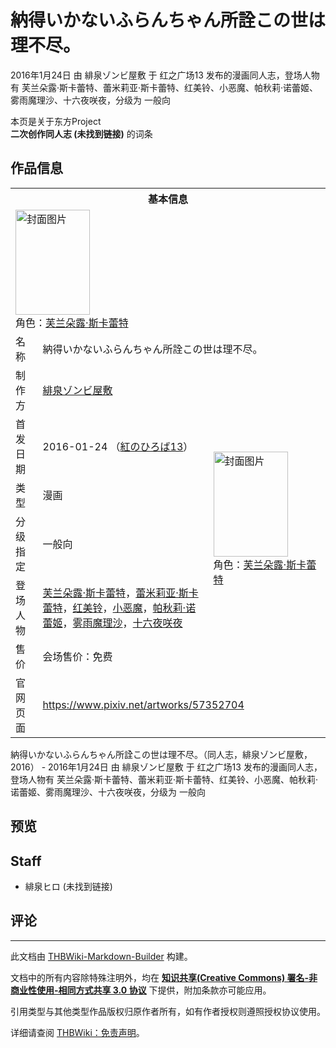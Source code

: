 # 納得いかないふらんちゃん所詮この世は理不尽。

<!-- source html: G:\repos\THBWiki-Markdown-Builder\THBWikiMarkdown\Temp\main\9\99\ns0%3A%E7%B4%8D%E5%BE%97%E3%81%84%E3%81%8B%E3%81%AA%E3%81%84%E3%81%B5%E3%82%89%E3%82%93%E3%81%A1%E3%82%83%E3%82%93%E6%89%80%E8%A9%AE%E3%81%93%E3%81%AE%E4%B8%96%E3%81%AF%E7%90%86%E4%B8%8D%E5%B0%BD%E3%80%82.html -->

2016年1月24日 由 緋泉ゾンビ屋敷 于 红之广场13 发布的漫画同人志，登场人物有 芙兰朵露·斯卡蕾特、蕾米莉亚·斯卡蕾特、红美铃、小恶魔、帕秋莉·诺蕾姬、雾雨魔理沙、十六夜咲夜，分级为 一般向

本页是关于东方Project  
 **二次创作同人志 (未找到链接)** 的词条

## 作品信息

<table><tbody><tr><th colspan="3">基本信息</th></tr><tr><td class="cover-artwork-mobile" colspan="2"><a href="./文件-納得いかないふらんちゃん所詮この世は理不尽。封面.jpg.md" class="image" title="封面图片"><img alt="封面图片" src="https://upload.thwiki.cc/thumb/8/88/%E7%B4%8D%E5%BE%97%E3%81%84%E3%81%8B%E3%81%AA%E3%81%84%E3%81%B5%E3%82%89%E3%82%93%E3%81%A1%E3%82%83%E3%82%93%E6%89%80%E8%A9%AE%E3%81%93%E3%81%AE%E4%B8%96%E3%81%AF%E7%90%86%E4%B8%8D%E5%B0%BD%E3%80%82%E5%B0%81%E9%9D%A2.jpg/119px-%E7%B4%8D%E5%BE%97%E3%81%84%E3%81%8B%E3%81%AA%E3%81%84%E3%81%B5%E3%82%89%E3%82%93%E3%81%A1%E3%82%83%E3%82%93%E6%89%80%E8%A9%AE%E3%81%93%E3%81%AE%E4%B8%96%E3%81%AF%E7%90%86%E4%B8%8D%E5%B0%BD%E3%80%82%E5%B0%81%E9%9D%A2.jpg" decoding="async" loading="lazy" width="119" height="168" srcset="https://upload.thwiki.cc/thumb/8/88/%E7%B4%8D%E5%BE%97%E3%81%84%E3%81%8B%E3%81%AA%E3%81%84%E3%81%B5%E3%82%89%E3%82%93%E3%81%A1%E3%82%83%E3%82%93%E6%89%80%E8%A9%AE%E3%81%93%E3%81%AE%E4%B8%96%E3%81%AF%E7%90%86%E4%B8%8D%E5%B0%BD%E3%80%82%E5%B0%81%E9%9D%A2.jpg/178px-%E7%B4%8D%E5%BE%97%E3%81%84%E3%81%8B%E3%81%AA%E3%81%84%E3%81%B5%E3%82%89%E3%82%93%E3%81%A1%E3%82%83%E3%82%93%E6%89%80%E8%A9%AE%E3%81%93%E3%81%AE%E4%B8%96%E3%81%AF%E7%90%86%E4%B8%8D%E5%B0%BD%E3%80%82%E5%B0%81%E9%9D%A2.jpg 1.5x, https://upload.thwiki.cc/thumb/8/88/%E7%B4%8D%E5%BE%97%E3%81%84%E3%81%8B%E3%81%AA%E3%81%84%E3%81%B5%E3%82%89%E3%82%93%E3%81%A1%E3%82%83%E3%82%93%E6%89%80%E8%A9%AE%E3%81%93%E3%81%AE%E4%B8%96%E3%81%AF%E7%90%86%E4%B8%8D%E5%B0%BD%E3%80%82%E5%B0%81%E9%9D%A2.jpg/237px-%E7%B4%8D%E5%BE%97%E3%81%84%E3%81%8B%E3%81%AA%E3%81%84%E3%81%B5%E3%82%89%E3%82%93%E3%81%A1%E3%82%83%E3%82%93%E6%89%80%E8%A9%AE%E3%81%93%E3%81%AE%E4%B8%96%E3%81%AF%E7%90%86%E4%B8%8D%E5%B0%BD%E3%80%82%E5%B0%81%E9%9D%A2.jpg 2x" data-file-width="2431" data-file-height="3438"></a><div class="cover-char">角色：<a href="./芙兰朵露·斯卡蕾特.md" title="芙兰朵露·斯卡蕾特">芙兰朵露·斯卡蕾特</a></div></td>
</tr><tr><td class="label">名称</td><td colspan="2"> 納得いかないふらんちゃん所詮この世は理不尽。 </td></tr><tr><td class="label">制作方</td><td><a href="./緋泉ゾンビ屋敷.md" title="緋泉ゾンビ屋敷">緋泉ゾンビ屋敷</a></td><td class="cover-artwork" rowspan="6" style="min-width:168px;"><a href="./文件-納得いかないふらんちゃん所詮この世は理不尽。封面.jpg.md" class="image" title="封面图片"><img alt="封面图片" src="https://upload.thwiki.cc/thumb/8/88/%E7%B4%8D%E5%BE%97%E3%81%84%E3%81%8B%E3%81%AA%E3%81%84%E3%81%B5%E3%82%89%E3%82%93%E3%81%A1%E3%82%83%E3%82%93%E6%89%80%E8%A9%AE%E3%81%93%E3%81%AE%E4%B8%96%E3%81%AF%E7%90%86%E4%B8%8D%E5%B0%BD%E3%80%82%E5%B0%81%E9%9D%A2.jpg/119px-%E7%B4%8D%E5%BE%97%E3%81%84%E3%81%8B%E3%81%AA%E3%81%84%E3%81%B5%E3%82%89%E3%82%93%E3%81%A1%E3%82%83%E3%82%93%E6%89%80%E8%A9%AE%E3%81%93%E3%81%AE%E4%B8%96%E3%81%AF%E7%90%86%E4%B8%8D%E5%B0%BD%E3%80%82%E5%B0%81%E9%9D%A2.jpg" decoding="async" loading="lazy" width="119" height="168" srcset="https://upload.thwiki.cc/thumb/8/88/%E7%B4%8D%E5%BE%97%E3%81%84%E3%81%8B%E3%81%AA%E3%81%84%E3%81%B5%E3%82%89%E3%82%93%E3%81%A1%E3%82%83%E3%82%93%E6%89%80%E8%A9%AE%E3%81%93%E3%81%AE%E4%B8%96%E3%81%AF%E7%90%86%E4%B8%8D%E5%B0%BD%E3%80%82%E5%B0%81%E9%9D%A2.jpg/178px-%E7%B4%8D%E5%BE%97%E3%81%84%E3%81%8B%E3%81%AA%E3%81%84%E3%81%B5%E3%82%89%E3%82%93%E3%81%A1%E3%82%83%E3%82%93%E6%89%80%E8%A9%AE%E3%81%93%E3%81%AE%E4%B8%96%E3%81%AF%E7%90%86%E4%B8%8D%E5%B0%BD%E3%80%82%E5%B0%81%E9%9D%A2.jpg 1.5x, https://upload.thwiki.cc/thumb/8/88/%E7%B4%8D%E5%BE%97%E3%81%84%E3%81%8B%E3%81%AA%E3%81%84%E3%81%B5%E3%82%89%E3%82%93%E3%81%A1%E3%82%83%E3%82%93%E6%89%80%E8%A9%AE%E3%81%93%E3%81%AE%E4%B8%96%E3%81%AF%E7%90%86%E4%B8%8D%E5%B0%BD%E3%80%82%E5%B0%81%E9%9D%A2.jpg/237px-%E7%B4%8D%E5%BE%97%E3%81%84%E3%81%8B%E3%81%AA%E3%81%84%E3%81%B5%E3%82%89%E3%82%93%E3%81%A1%E3%82%83%E3%82%93%E6%89%80%E8%A9%AE%E3%81%93%E3%81%AE%E4%B8%96%E3%81%AF%E7%90%86%E4%B8%8D%E5%B0%BD%E3%80%82%E5%B0%81%E9%9D%A2.jpg 2x" data-file-width="2431" data-file-height="3438"></a><div class="cover-char">角色：<a href="./芙兰朵露·斯卡蕾特.md" title="芙兰朵露·斯卡蕾特">芙兰朵露·斯卡蕾特</a></div></td>
</tr><tr><td class="label">首发日期</td><td>2016-01-24&#160;（<a href="/展会作品列表?e=%E7%BA%A2%E4%B9%8B%E5%B9%BF%E5%9C%BA%2313">紅のひろば13</a>）</td></tr><tr><td class="label">类型</td><td>漫画</td></tr><tr><td class="label">分级指定</td><td>一般向</td></tr><tr><td class="label">登场人物</td><td><a href="./芙兰朵露·斯卡蕾特.md" title="芙兰朵露·斯卡蕾特">芙兰朵露·斯卡蕾特</a>，<a href="./蕾米莉亚·斯卡蕾特.md" title="蕾米莉亚·斯卡蕾特">蕾米莉亚·斯卡蕾特</a>，<a href="./红美铃.md" title="红美铃">红美铃</a>，<a href="./小恶魔.md" title="小恶魔">小恶魔</a>，<a href="./帕秋莉·诺蕾姬.md" title="帕秋莉·诺蕾姬">帕秋莉·诺蕾姬</a>，<a href="./雾雨魔理沙.md" title="雾雨魔理沙">雾雨魔理沙</a>，<a href="/%E5%8D%81%E5%85%AD%E5%A4%9C%E5%92%B2%E5%A4%9C" title="十六夜咲夜">十六夜咲夜</a></td></tr><tr><td class="label">售价</td><td>会场售价：免费</td></tr>
<tr><td class="label">官网页面</td><td colspan="2"><a rel="nofollow" class="external free" href="https://www.pixiv.net/artworks/57352704">https://www.pixiv.net/artworks/57352704</a></td></tr></tbody></table>

納得いかないふらんちゃん所詮この世は理不尽。（同人志，緋泉ゾンビ屋敷，2016） - 2016年1月24日 由 緋泉ゾンビ屋敷 于 红之广场13 发布的漫画同人志，登场人物有 芙兰朵露·斯卡蕾特、蕾米莉亚·斯卡蕾特、红美铃、小恶魔、帕秋莉·诺蕾姬、雾雨魔理沙、十六夜咲夜，分级为 一般向

## 预览

## Staff
- 緋泉ヒロ (未找到链接)


## 评论




---

此文档由 [THBWiki-Markdown-Builder](https://github.com/Delsin-Yu/THBWiki-Markdown-Builder) 构建。

文档中的所有内容除特殊注明外，均在 [**知识共享(Creative Commons) 署名-非商业性使用-相同方式共享 3.0 协议**](https://creativecommons.org/licenses/by-sa/3.0/deed.zh-hans) 下提供，附加条款亦可能应用。

引用类型与其他类型作品版权归原作者所有，如有作者授权则遵照授权协议使用。

详细请查阅 [THBWiki：免责声明](https://thbwiki.cc/THBWiki:%E5%85%8D%E8%B4%A3%E5%A3%B0%E6%98%8E)。

